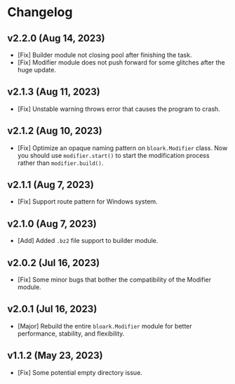 # Changelog

## v2.2.0 (Aug 14, 2023)
* [Fix] Builder module not closing pool after finishing the task.
* [Fix] Modifier module does not push forward for some glitches after the huge update.

## v2.1.3 (Aug 11, 2023)
* [Fix] Unstable warning throws error that causes the program to crash.

## v2.1.2 (Aug 10, 2023)
* [Fix] Optimize an opaque naming pattern on `bloark.Modifier` class. Now you should use `modifier.start()` to start the modification process rather than `modifier.build()`.

## v2.1.1 (Aug 7, 2023)
* [Fix] Support route pattern for Windows system.

## v2.1.0 (Aug 7, 2023)
* [Add] Added `.bz2` file support to builder module.

## v2.0.2 (Jul 16, 2023)
* [Fix] Some minor bugs that bother the compatibility of the Modifier module.

## v2.0.1 (Jul 16, 2023)
* [Major] Rebuild the entire `bloark.Modifier` module for better performance, stability, and flexibility.

## v1.1.2 (May 23, 2023)
* [Fix] Some potential empty directory issue.
